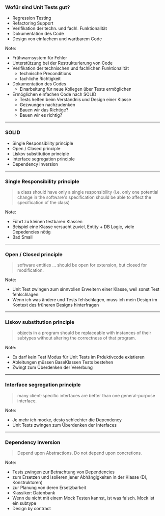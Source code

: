 
### Wofür sind Unit Tests gut?

<!-- .slide: data-background="img/background-orange-orig.jpg" -->

- Regression Testing
- Refactoring Support
- Verifikation der techn. und fachl. Funktionalität
- Dokumentation des Code
- Design von einfachem und wartbarem Code

Note:
- Frühwarnsystem für Fehler
- Unterstützung bei der Restrukturierung von Code
- Verifikation der technischen und fachlichen Funktionalität
  - technische Preconditions
  - fachliche Richtigkeit
- Dokumentation des Codes
  - Einarbeitung für neue Kollegen über Tests ermöglichen
- Ermöglichen einfachen Code nach SOLID
  - Tests helfen beim Verständnis und Design einer Klasse
  - Gezwungen nachzudenken
  - Bauen wir das Richtige?
  - Bauen wir es richtig?

---

### SOLID

<!-- .slide: data-background="img/background-title-orig.jpg" -->

- Single Responsibility principle
- Open / Closed principle
- Liskov substitution principle
- Interface segregation principle
- Dependency Inversion

---

### Single Responsibility principle

<!-- .slide: data-background="img/background-title-orig.jpg" -->

> a class should have only a single responsibility (i.e. only one potential change in the software's specification should be able to affect the specification of the class)

Note:
- Führt zu kleinen testbaren Klassen
- Beispiel eine Klasse versucht zuviel, Entity + DB Logic, viele Depedencies nötig
- Bad Small

---

### Open / Closed principle

<!-- .slide: data-background="img/background-title-orig.jpg" -->

> software entities … should be open for extension, but closed for modification.

Note:
- Unit Test zwingen zum sinnvollen Erweitern einer Klasse, weil sonst Test fehlschlagen
- Wenn ich was ändere und Tests fehlschlagen, muss ich mein Design im Kontext des früheren Designs hinterfragen

---

### Liskov substitution principle

<!-- .slide: data-background="img/background-title-orig.jpg" -->

> objects in a program should be replaceable with instances of their subtypes without altering the correctness of that program.

Note:
- Es darf kein Test Modus für Unit Tests im Prduktivcode existieren
- Ableitungen müssen BaseKlassen Tests bestehen
- Zwingt zum Überdenken der Vererbung

---

### Interface segregation principle

<!-- .slide: data-background="img/background-title-orig.jpg" -->

> many client-specific interfaces are better than one general-purpose interface.

Note:
- Je mehr ich mocke, desto schlechter die Dependency
- Unit Tests zwingen zum Überdenken der Interfaces

---

### Dependency Inversion

<!-- .slide: data-background="img/background-title-orig.jpg" -->

> Depend upon Abstractions. Do not depend upon concretions.

Note:
- Tests zwingen zur Betrachtung von Dependencies
- zum Ersetzen und Isolieren jener Abhängigkeiten in der Klasse (DI, Konstruktoren)
- zur Planung von deren Ersetzbarkeit
- Klassiker: Datenbank
- Wenn du nicht mit einem Mock Testen kannst, ist was falsch. Mock ist ein subtype
- Design by contract
